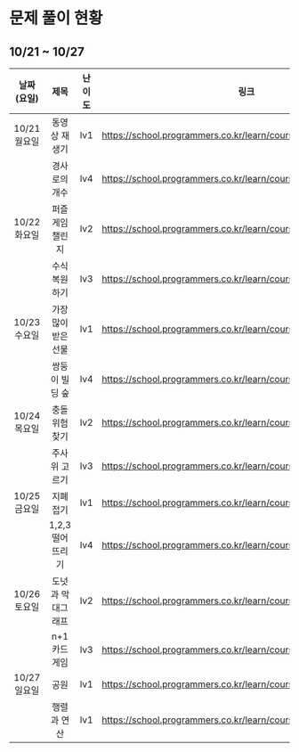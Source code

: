 # 문제 풀이 현황

## 10/21 ~ 10/27

|  날짜(요일)  |        제목         | 난이도 | 링크                                                             | 김태경 | 김민채 |
| :----------: | :-----------------: | :----: | ---------------------------------------------------------------- | :----: | :----: |
| 10/21 월요일 |    동영상 재생기    |  lv1   | https://school.programmers.co.kr/learn/courses/30/lessons/340213 |   O    |   O    |
|              |    경사로의 개수    |  lv4   | https://school.programmers.co.kr/learn/courses/30/lessons/214290 |        |        |
| 10/22 화요일 |   퍼즐게임 챌린지   |  lv2   | https://school.programmers.co.kr/learn/courses/30/lessons/340212 |        |   O    |
|              |    수식 복원하기    |  lv3   | https://school.programmers.co.kr/learn/courses/30/lessons/340210 |        |        |
| 10/23 수요일 | 가장 많이 받은 선물 |  lv1   | https://school.programmers.co.kr/learn/courses/30/lessons/258712 |        |        |
|              |   쌍둥이 빌딩 숲    |  lv4   | https://school.programmers.co.kr/learn/courses/30/lessons/140105 |        |        |
| 10/24 목요일 |    충돌위험 찾기    |  lv2   | https://school.programmers.co.kr/learn/courses/30/lessons/340211 |        |        |
|              |    주사위 고르기    |  lv3   | https://school.programmers.co.kr/learn/courses/30/lessons/258709 |        |        |
| 10/25 금요일 |      지폐 접기      |  lv1   | https://school.programmers.co.kr/learn/courses/30/lessons/340199 |        |        |
|              |  1,2,3 떨어뜨리기   |  lv4   | https://school.programmers.co.kr/learn/courses/30/lessons/150364 |        |        |
| 10/26 토요일 |  도넛과 막대그래프  |  lv2   | https://school.programmers.co.kr/learn/courses/30/lessons/258711 |        |        |
|              |    n+1 카드게임     |  lv3   | https://school.programmers.co.kr/learn/courses/30/lessons/258707 |        |        |
| 10/27 일요일 |        공원         |  lv1   | https://school.programmers.co.kr/learn/courses/30/lessons/340198 |        |        |
|              |     행렬과 연산     |  lv1   | https://school.programmers.co.kr/learn/courses/30/lessons/118670 |        |        |
